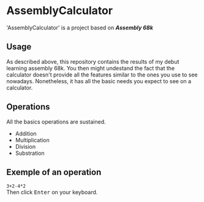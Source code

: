 # AssemblyCalculator
'AssemblyCalculator' is a project based on ***Assembly 68k*** 
## Usage
As described above, this repository contains the results of my debut learning assembly 68k.
You then might undestand the fact that the calculator doesn't provide all the features similar to the ones you use to see nowadays. Nonetheless, it has all the basic needs you expect to see on a calculator. 
## Operations 
All the basics operations are sustained.

-  Addition
- Multiplication
- Division
- Substration

## Exemple of an operation 
<code>3+2-4*2</code>\
Then click <kbd>Enter</kbd> on your keyboard. 

